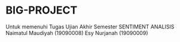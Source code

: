 # BIG-PROJECT
Untuk memenuhi Tugas Ujian Akhir Semester
SENTIMENT ANALISIS
Naimatul Maudiyah (19090008)
Esy Nurjanah (19090009)
